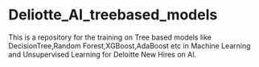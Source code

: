 # Deliotte_AI_treebased_models
This is a repository for the training on Tree based models like DecisionTree,Random Forest,XGBoost,AdaBoost etc in Machine Learning and Unsupervised Learning for Deloitte New Hires on AI.
